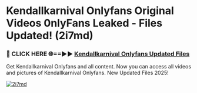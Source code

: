 # Kendallkarnival Onlyfans Original Videos 0nlyFans Leaked - Files Updated! (2i7md)

<h3>🔴 CLICK HERE 🌐==►► <a href="https://tinyurl.com/ehrbuxhb" rel="nofollow">Kendallkarnival Onlyfans Updated Files</a></h3>

Get Kendallkarnival Onlyfans and all content. Now you can access all videos and pictures of Kendallkarnival Onlyfans. New Updated Files 2025!

[![2i7md](https://i.imgur.com/lVYEuWS.gif)](https://tinyurl.com/ehrbuxhb)
